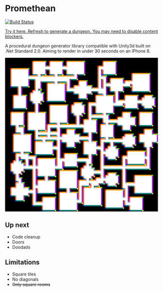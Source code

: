 # Promethean

[![Build Status](https://travis-ci.org/valantonini/Promethean.svg?branch=master)](https://travis-ci.org/valantonini/Promethean)

<a href="https://prometheanapp.azurewebsites.net/" target="_blank" title="Try it here">Try it here. Refresh to generate a dungeon. You may need to disable content blockers.</a>

A procedural dungeon generator library compatible with Unity3d built on .Net Standard 2.0. Aiming to render in under 30 seconds on an iPhone 8.

![Current Progress](https://raw.githubusercontent.com/valantonini/Promethean/master/Examples/Example.png "Current Progress")

## Up next
- Code cleanup
- Doors
- Doodads

## Limitations
- Square tiles
- No diagonals 
- ~~Only square rooms~~

